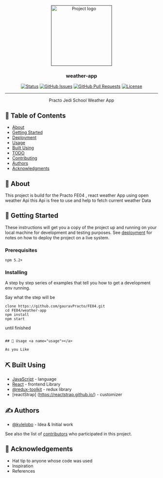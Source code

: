<p align="center">
  <a href="" rel="noopener">
 <img width=200px height=200px src="https://i.imgur.com/6wj0hh6.jpg" alt="Project logo"></a>
</p>

<h3 align="center">weather-app</h3>

<div align="center">

[![Status](https://img.shields.io/badge/status-active-success.svg)]()
[![GitHub Issues](https://img.shields.io/github/issues/kylelobo/The-Documentation-Compendium.svg)](https://github.com/kylelobo/The-Documentation-Compendium/issues)
[![GitHub Pull Requests](https://img.shields.io/github/issues-pr/kylelobo/The-Documentation-Compendium.svg)](https://github.com/kylelobo/The-Documentation-Compendium/pulls)
[![License](https://img.shields.io/badge/license-MIT-blue.svg)](/LICENSE)

</div>

---

<p align="center"> Practo Jedi School Weather App
    <br> 
</p>

## 📝 Table of Contents

- [About](#about)
- [Getting Started](#getting_started)
- [Deployment](#deployment)
- [Usage](#usage)
- [Built Using](#built_using)
- [TODO](../TODO.md)
- [Contributing](../CONTRIBUTING.md)
- [Authors](#authors)
- [Acknowledgments](#acknowledgement)

## 🧐 About <a name = "about"></a>

This project is build for the Practo FE04 , react weather App using
open weather Api this Api is free to use and help to fetch current weather Data

## 🏁 Getting Started <a name = "getting_started"></a>

These instructions will get you a copy of the project up and running on your local machine for development and testing purposes. See [deployment](#deployment) for notes on how to deploy the project on a live system.

### Prerequisites

```
npm 5.2+
```

### Installing

A step by step series of examples that tell you how to get a development env running.

Say what the step will be

```
clone https://github.com/gauravPracto/FE04.git
cd FE04/weather-app
npm install
npm start
```

until finished

```

## 🎈 Usage <a name="usage"></a>

As you Like

```

## ⛏️ Built Using <a name = "built_using"></a>

- [JavaScript](https://www.javascript.com/) - language
- [React](https://reactjs.org/) - frontend Library
- [@redux-toolkit](https://redux-toolkit.js.org/) - redux library
- [reactStrap] (https://reactstrap.github.io/) - customizer

## ✍️ Authors <a name = "authors"></a>

- [@kylelobo](https://github.com/kylelobo) - Idea & Initial work

See also the list of [contributors](https://github.com/kylelobo/The-Documentation-Compendium/contributors) who participated in this project.

## 🎉 Acknowledgements <a name = "acknowledgement"></a>

- Hat tip to anyone whose code was used
- Inspiration
- References

```

```
